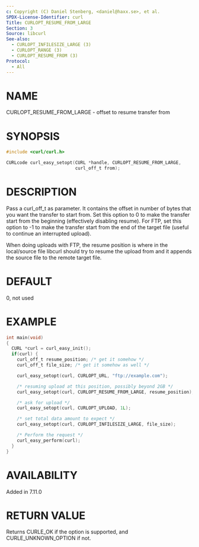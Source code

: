 ```yaml
---
c: Copyright (C) Daniel Stenberg, <daniel@haxx.se>, et al.
SPDX-License-Identifier: curl
Title: CURLOPT_RESUME_FROM_LARGE
Section: 3
Source: libcurl
See-also:
  - CURLOPT_INFILESIZE_LARGE (3)
  - CURLOPT_RANGE (3)
  - CURLOPT_RESUME_FROM (3)
Protocol:
  - All
---
```


# NAME

CURLOPT_RESUME_FROM_LARGE - offset to resume transfer from

# SYNOPSIS

~~~c
#include <curl/curl.h>

CURLcode curl_easy_setopt(CURL *handle, CURLOPT_RESUME_FROM_LARGE,
                          curl_off_t from);
~~~

# DESCRIPTION

Pass a curl_off_t as parameter. It contains the offset in number of bytes that
you want the transfer to start from. Set this option to 0 to make the transfer
start from the beginning (effectively disabling resume). For FTP, set this
option to -1 to make the transfer start from the end of the target file
(useful to continue an interrupted upload).

When doing uploads with FTP, the resume position is where in the local/source
file libcurl should try to resume the upload from and it appends the source
file to the remote target file.

# DEFAULT

0, not used

# EXAMPLE

~~~c
int main(void)
{
  CURL *curl = curl_easy_init();
  if(curl) {
    curl_off_t resume_position; /* get it somehow */
    curl_off_t file_size; /* get it somehow as well */

    curl_easy_setopt(curl, CURLOPT_URL, "ftp://example.com");

    /* resuming upload at this position, possibly beyond 2GB */
    curl_easy_setopt(curl, CURLOPT_RESUME_FROM_LARGE, resume_position);

    /* ask for upload */
    curl_easy_setopt(curl, CURLOPT_UPLOAD, 1L);

    /* set total data amount to expect */
    curl_easy_setopt(curl, CURLOPT_INFILESIZE_LARGE, file_size);

    /* Perform the request */
    curl_easy_perform(curl);
  }
}
~~~

# AVAILABILITY

Added in 7.11.0

# RETURN VALUE

Returns CURLE_OK if the option is supported, and CURLE_UNKNOWN_OPTION if not.
